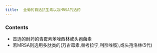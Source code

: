 ```yaml
---
title:  金葡的首选抗生素以及MRSA的选药
--- 
```


### Contents
- 首选的耐药的青霉素苯唑西林或头孢菌素
- 若MRSA则选用多肽类的(万古霉素,替考拉宁,利奈唑胺),或头孢洛林(5代)
